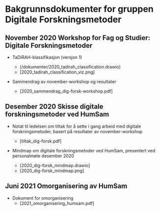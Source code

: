 # Bakgrunnsdokumenter for gruppen Digitale Forskningsmetoder

## November 2020 Workshop for Fag og Studier: Digitale Forskningsmetoder

- TaDiRAH-klassifikasjon (versjon 1)
  - (/dokumenter/2020_tadirah_classification.drawio)
  - [2020_tadirah_classification_viz.png]

- Sammendrag av november-workshop og resultater
  - [2020_sammendrag_dig-forsk-workshop.pdf]

## Desember 2020 Skisse digitale forskningsmetoder ved HumSam

- Notat til ledelsen om tiltak for å sette i gang arbeid med digitale forskningsmetoder, basert på resultater av november-workshop
  - [tiltak_dig-forsk.pdf]

- Mindmap om digitale forskningsmetoder ved HumSam, presentert ved personalmøte desember 2020
  - [2020_dig-forsk_mindmap.drawio]
  - [2020_dig-forsk_mindmap.png]

## Juni 2021 Omorganisering av HumSam

- Dokument for omorganisering
  - [2021_omorganisering_humsam.pdf]
